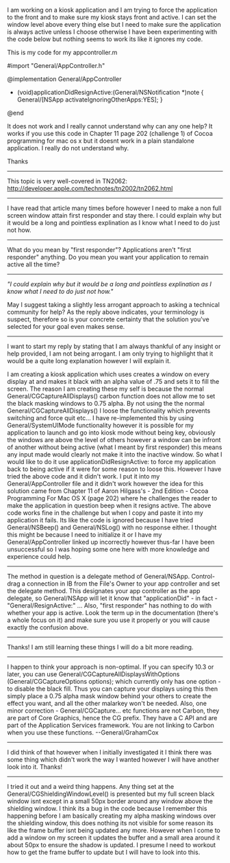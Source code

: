 

I am working on a kiosk application and I am trying to force the application to the front and to make sure my kiosk stays front and active. I can set the window level above every thing else but I need to make sure the application is always active unless I choose otherwise I have been experimenting with the code below but nothing seems to work its like it ignores my code.

This is my code for my appcontroller.m 

#import "General/AppController.h"

@implementation General/AppController

- (void)applicationDidResignActive:(General/NSNotification *)note
{
	General/[NSApp activateIgnoringOtherApps:YES];
}

@end

It does not work and I really cannot understand why can any one help? It works if you use this code in Chapter 11 page 202 (challenge 1) of Cocoa programming for mac os x but it doesnt work in a plain standalone application. I really do not understand why.

Thanks

----

This topic is very well-covered in TN2062: http://developer.apple.com/technotes/tn2002/tn2062.html

----

I have read that article many times before however I need to make a non full screen window attain first responder and stay there. I could explain why but it would be a long and pointless explination as I know what I need to do just not how.

----

What do you mean by "first responder"?  Applications aren't "first responder" anything.  Do you mean you want your application to remain active all the time?

----

*"I could explain why but it would be a long and pointless explination as I know what I need to do just not how."*

May I suggest taking a slightly less arrogant approach to asking a technical community for help? As the reply above indicates, your terminology is suspect, therefore so is your concrete certainty that the solution you've selected for your goal even makes sense.

----

I want to start my reply by stating that I am always thankful of any insight or help provided, I am not being arrogant. I am only trying to highlight that it would be a quite long explanation however I will explain it.

I am creating a kiosk application which uses creates a window on every display at and makes it black with an alpha value of .75 and sets it to fill the screen. The reason I am creating these my self is because the normal General/CGCaptureAllDisplays() carbon function does not allow me to set the black masking windows to 0.75 alpha. By not using the the normal General/CGCaptureAllDisplays() I loose the functionality which prevents switching and force quit etc... I have re-implemented this by using General/SystemUIMode functionality however it is possible for my application to launch and go into kiosk mode without being key, obviously the windows are above the level of others however a window can be infront of another without being active (what I meant by first responder) this means any input made would clearly not make it into the inactive window. So what I would like to do it use applicationDidResignActive: to force my application back to being active if it were for some reason to loose this. However I have tried the above code and it didn't work. I put it into my General/AppController file and it didn't work however the idea for this solution came from Chapter 11 of Aaron Hilgass's - 2nd Edition - Cocoa Programming For Mac OS X (page 202) where he challenges the reader to make the application in question beep when it resigns active. The above code works fine in the challenge but when I copy and paste it into my application it fails. Its like the code is ignored because I have tried General/NSBeep() and General/NSLog() with no response either. I thought this might be because I need to initialize it or I have my General/AppController linked up incorrectly however thus-far I have been unsuccessful so I was hoping some one here with more knowledge and experience could help.

----

The method in question is a delegate method of General/NSApp. Control-drag a connection in IB from the File's Owner to your app controller and set the delegate method. This designates your app controller as the app delegate, so General/NSApp will let it know that "applicationDid" - in fact - "General/ResignActive:" ... Also, "first responder" has nothing to do with whether your app is active. Look the term up in the documentation (there's a whole focus on it) and make sure you use it properly or you will cause exactly the confusion above. 

----

Thanks! I am still learning these things I will do a bit more reading.

----

I happen to think your approach is non-optimal. If you can specify 10.3 or later, you can use     General/CGCaptureAllDisplaysWithOptions (General/CGCaptureOptions options); which currently only has one option - to disable the black fill. Thus you can capture your displays using this then simply place a 0.75 alpha mask window behind your others to create the effect you want, and all the other malarkey won't be needed. Also, one minor correction - General/CGCapture... etc functions are not Carbon, they are part of Core Graphics, hence the CG prefix. They have a C API and are part of the Application Services framework. You are not linking to Carbon when you use these functions. --General/GrahamCox

----

I did think of that however when I initially investigated it I think there was some thing which didn't work the way I wanted however I will have another look into it. Thanks!

----

I tried it out and a weird thing happens. Any thing set at the General/CGShieldingWindowLevel() is presented but my full screen black window isnt except in a small 50px border around any window above the shielding window. I think its a bug in the code because I remember this happening before I am basically creating my alpha masking windows over the shielding window, this does nothing its not visible for some reason its like the frame buffer isnt being updated any more. However when I come to add a window on my screen it updates the buffer and a small area around it about 50px to ensure the shadow is updated. I presume I need to workout how to get the frame buffer to update but I will have to look into this.